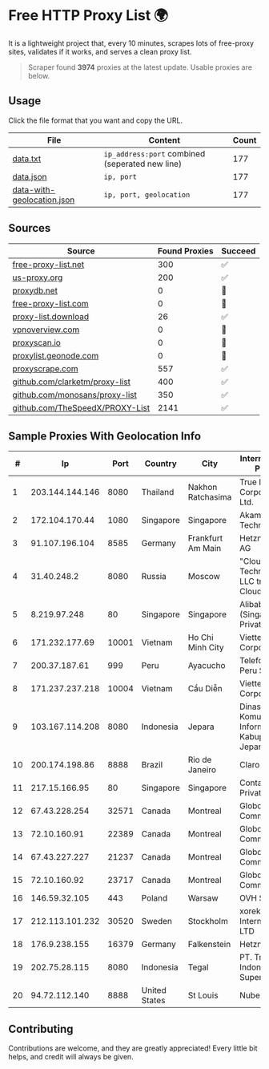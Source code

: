 
# Free HTTP Proxy List 🌍

It is a lightweight project that, every 10 minutes, scrapes lots of free-proxy sites, validates if it works, and serves a clean proxy list.


> Scraper found **3974** proxies at the latest update. Usable proxies are below.

## Usage

Click the file format that you want and copy the URL.


|File|Content|Count|
|----|-------|-----|
|[data.txt](https://raw.githubusercontent.com/themiralay/Proxy-List-World/master/data.txt)|`ip_address:port` combined (seperated new line)|177|
|[data.json](https://raw.githubusercontent.com/themiralay/Proxy-List-World/master/data.json)|`ip, port`|177|
|[data-with-geolocation.json](https://raw.githubusercontent.com/themiralay/Proxy-List-World/master/data-with-geolocation.json)|`ip, port, geolocation`|177|

## Sources

|Source|Found Proxies|Succeed|
|------|-------------|-------|
|[free-proxy-list.net](https://free-proxy-list.net)|300|✅|
|[us-proxy.org](https://www.us-proxy.org)|200|✅|
|[proxydb.net](http://proxydb.net)|0|🚫|
|[free-proxy-list.com](https://free-proxy-list.com/?page=&port=&type%5B%5D=http&type%5B%5D=https&up_time=0&search=Search)|0|🚫|
|[proxy-list.download](https://www.proxy-list.download/HTTP)|26|✅|
|[vpnoverview.com](https://vpnoverview.com/privacy/anonymous-browsing/free-proxy-servers)|0|🚫|
|[proxyscan.io](https://www.proxyscan.io)|0|🚫|
|[proxylist.geonode.com](https://proxylist.geonode.com/api/proxy-list?limit=300&page=1&sort_by=lastChecked&sort_type=desc&protocols=http,https)|0|🚫|
|[proxyscrape.com](https://api.proxyscrape.com/v2/?request=displayproxies&protocol=http&timeout=10000&country=all&ssl=all&anonymity=all)|557|✅|
|[github.com/clarketm/proxy-list](https://raw.githubusercontent.com/clarketm/proxy-list/master/proxy-list-raw.txt)|400|✅|
|[github.com/monosans/proxy-list](https://raw.githubusercontent.com/monosans/proxy-list/main/proxies/http.txt)|350|✅|
|[github.com/TheSpeedX/PROXY-List](https://raw.githubusercontent.com/TheSpeedX/PROXY-List/master/http.txt)|2141|✅|


## Sample Proxies With Geolocation Info

|#|Ip|Port|Country|City|Internet Service Provider|
|-|--|----|-------|----|-------------------------|
|1|203.144.144.146|8080|Thailand|Nakhon Ratchasima|True Internet Corporation CO. Ltd.|
|2|172.104.170.44|1080|Singapore|Singapore|Akamai Technologies|
|3|91.107.196.104|8585|Germany|Frankfurt Am Main|Hetzner Online AG|
|4|31.40.248.2|8080|Russia|Moscow|"Cloud Technologies" LLC trading as Cloud.ru|
|5|8.219.97.248|80|Singapore|Singapore|Alibaba Cloud (Singapore) Private Limited|
|6|171.232.177.69|10001|Vietnam|Ho Chi Minh City|Viettel Corporation|
|7|200.37.187.61|999|Peru|Ayacucho|Telefonica del Peru S.A.A.|
|8|171.237.237.218|10004|Vietnam|Cầu Diễn|Viettel Corporation|
|9|103.167.114.208|8080|Indonesia|Jepara|Dinas Komunikasi dan Informatika Kabupaten Jepara|
|10|200.174.198.86|8888|Brazil|Rio de Janeiro|Claro S.A|
|11|217.15.166.95|80|Singapore|Singapore|Contabo Asia Private Limited|
|12|67.43.228.254|32571|Canada|Montreal|GloboTech Communications|
|13|72.10.160.91|22389|Canada|Montreal|GloboTech Communications|
|14|67.43.227.227|21237|Canada|Montreal|GloboTech Communications|
|15|72.10.160.92|23717|Canada|Montreal|GloboTech Communications|
|16|146.59.32.105|443|Poland|Warsaw|OVH SAS|
|17|212.113.101.232|30520|Sweden|Stockholm|xorek.cloud International LTD|
|18|176.9.238.155|16379|Germany|Falkenstein|Hetzner|
|19|202.75.28.115|8080|Indonesia|Tegal|PT. Trans Indonesia Superkoridor|
|20|94.72.112.140|8888|United States|St Louis|Nubes, LLC|



## Contributing

Contributions are welcome, and they are greatly appreciated! Every
little bit helps, and credit will always be given.

